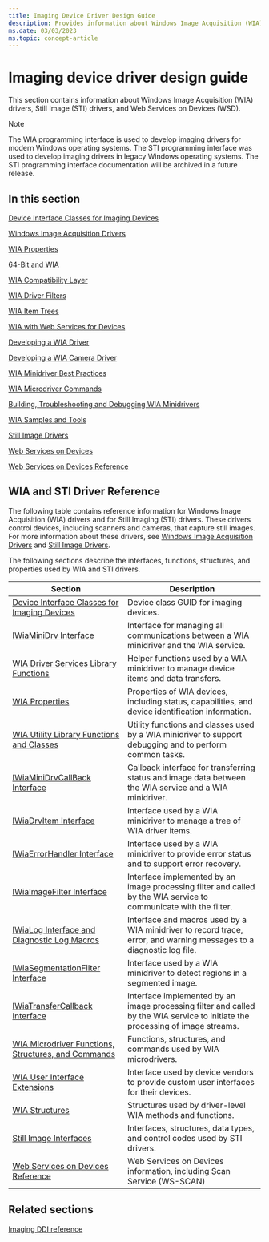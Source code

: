 ```yaml
---
title: Imaging Device Driver Design Guide
description: Provides information about Windows Image Acquisition (WIA) drivers, Still Image (STI) drivers, and Web Services on Devices (WSD).
ms.date: 03/03/2023
ms.topic: concept-article
---
```


# Imaging device driver design guide

This section contains information about Windows Image Acquisition (WIA) drivers, Still Image (STI) drivers, and Web Services on Devices (WSD).

> [!NOTE]
> The WIA programming interface is used to develop imaging drivers for modern Windows operating systems.
> The STI programming interface was used to develop imaging drivers in legacy Windows operating systems.
> The STI programming interface documentation will be archived in a future release.

## In this section

[Device Interface Classes for Imaging Devices](device-interface-classes-for-imaging-devices.md)

[Windows Image Acquisition Drivers](windows-image-acquisition-drivers.md)

[WIA Properties](about-wia-properties.md)

[64-Bit and WIA](64-bit-and-wia.md)

[WIA Compatibility Layer](wia-compatibility-layer.md)

[WIA Driver Filters](wia-driver-filters.md)

[WIA Item Trees](wia-item-trees.md)

[WIA with Web Services for Devices](wia-with-web-services-for-devices.md)

[Developing a WIA Driver](developing-a-wia-driver.md)

[Developing a WIA Camera Driver](developing-a-wia-camera-driver.md)

[WIA Minidriver Best Practices](wia-minidriver-best-practices.md)

[WIA Microdriver Commands](wia-microdriver-commands.md)

[Building, Troubleshooting and Debugging WIA Minidrivers](building--troubleshooting-and-debugging-wia-minidrivers.md)

[WIA Samples and Tools](wia-samples-and-tools.md)

[Still Image Drivers](still-image-drivers.md)

[Web Services on Devices](web-services-on-devices.md)

[Web Services on Devices Reference](web-services-on-devices-reference.md)

## WIA and STI Driver Reference

The following table contains reference information for Windows Image Acquisition (WIA) drivers and for Still Imaging (STI) drivers. These drivers control devices, including scanners and cameras, that capture still images. For more information about these drivers, see [Windows Image Acquisition Drivers](./windows-image-acquisition-drivers.md) and [Still Image Drivers](./still-image-drivers.md).

The following sections describe the interfaces, functions, structures, and properties used by WIA and STI drivers.

| Section | Description |
|--|--|
| [Device Interface Classes for Imaging Devices](device-interface-classes-for-imaging-devices.md) | Device class GUID for imaging devices. |
| [IWiaMiniDrv Interface](/windows-hardware/drivers/ddi/wiamindr_lh/nn-wiamindr_lh-iwiaminidrv) | Interface for managing all communications between a WIA minidriver and the WIA service. |
| [WIA Driver Services Library Functions](/windows-hardware/drivers/ddi/wiamdef/index) | Helper functions used by a WIA minidriver to manage device items and data transfers. |
| [WIA Properties](wia-properties.md) | Properties of WIA devices, including status, capabilities, and device identification information. |
| [WIA Utility Library Functions and Classes](/windows-hardware/drivers/ddi/_image/index) | Utility functions and classes used by a WIA minidriver to support debugging and to perform common tasks. |
| [IWiaMiniDrvCallBack Interface](/windows-hardware/drivers/ddi/wiamindr_lh/nn-wiamindr_lh-iwiaminidrvcallback) | Callback interface for transferring status and image data between the WIA service and a WIA minidriver. |
| [IWiaDrvItem Interface](/windows-hardware/drivers/ddi/wiamindr_lh/nn-wiamindr_lh-iwiadrvitem) | Interface used by a WIA minidriver to manage a tree of WIA driver items. |
| [IWiaErrorHandler Interface](/windows-hardware/drivers/ddi/wia_lh/nn-wia_lh-iwiaerrorhandler) | Interface used by a WIA minidriver to provide error status and to support error recovery. |
| [IWiaImageFilter Interface](/windows-hardware/drivers/ddi/wia_lh/nn-wia_lh-iwiaimagefilter) | Interface implemented by an image processing filter and called by the WIA service to communicate with the filter. |
| [IWiaLog Interface and Diagnostic Log Macros](/windows-hardware/drivers/ddi/_image/index) | Interface and macros used by a WIA minidriver to record trace, error, and warning messages to a diagnostic log file. |
| [IWiaSegmentationFilter Interface](/windows-hardware/drivers/ddi/wia_lh/nn-wia_lh-iwiasegmentationfilter) | Interface used by a WIA minidriver to detect regions in a segmented image. |
| [IWiaTransferCallback Interface](/windows-hardware/drivers/ddi/wia_lh/nn-wia_lh-iwiatransfercallback) | Interface implemented by an image processing filter and called by the WIA service to initiate the processing of image streams. |
| [WIA Microdriver Functions, Structures, and Commands](/windows-hardware/drivers/ddi/_image/index) | Functions, structures, and commands used by WIA microdrivers. |
| [WIA User Interface Extensions](/windows-hardware/drivers/ddi/wiadevd/index) | Interface used by device vendors to provide custom user interfaces for their devices. |
| [WIA Structures](/windows-hardware/drivers/ddi/_image/index) | Structures used by driver-level WIA methods and functions. |
| [Still Image Interfaces](/windows-hardware/drivers/ddi/_image/index) | Interfaces, structures, data types, and control codes used by STI drivers. |
| [Web Services on Devices Reference](./scan-service--ws-scan--schema.md) | Web Services on Devices information, including Scan Service (WS-SCAN) |

## Related sections

[Imaging DDI reference](/windows-hardware/drivers/ddi/_image)
